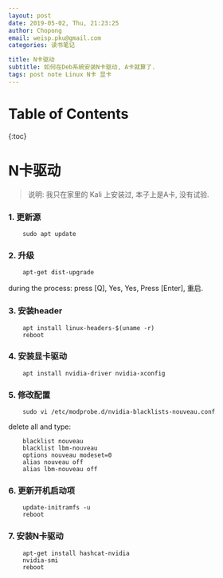 ```yaml
---
layout: post
date: 2019-05-02, Thu, 21:23:25
author: Chopong
email: weisp.pku@gmail.com
categories: 读书笔记

title: N卡驱动
subtitle: 如何在Deb系統安装N卡驱动, A卡就算了.
tags: post note Linux N卡 显卡
---
```

# Table of Contents #

{:toc}

# N卡驱动 #
> 说明: 我只在家里的 Kali 上安装过, 本子上是A卡, 没有试验.

### 1. 更新源 ###
``` shell
    sudo apt update
```

### 2. 升级 ###

``` shell
    apt-get dist-upgrade
```
  during the process: press [Q], Yes, Yes, Press [Enter], 重启.

### 3. 安装header ###

``` shell
    apt install linux-headers-$(uname -r)
    reboot
```

### 4. 安装显卡驱动 ###

``` shell
    apt install nvidia-driver nvidia-xconfig
```

### 5. 修改配置 ###
``` shell
    sudo vi /etc/modprobe.d/nvidia-blacklists-nouveau.conf
```

delete all and type:

``` shell
    blacklist nouveau
    blacklist lbm-nouveau
    options nouveau modeset=0
    alias nouveau off
    alias lbm-nouveau off
```

### 6. 更新开机启动项 ###

``` shell
    update-initramfs -u
    reboot
```

### 7. 安装N卡驱动 ###

``` shell
    apt-get install hashcat-nvidia
    nvidia-smi
    reboot
```
